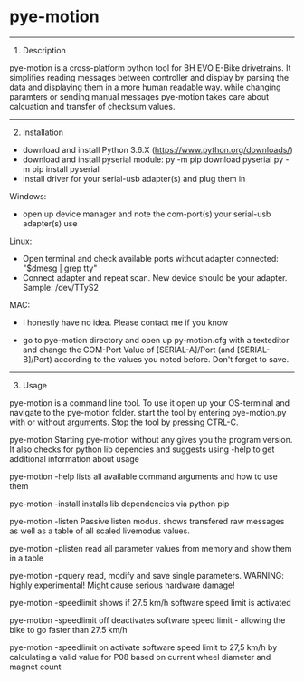 # pye-motion

--------------------------------------------------------------------------------
1. Description

pye-motion is a cross-platform python tool for BH EVO E-Bike drivetrains. It 
simplifies reading messages between controller and display by parsing the data 
and displaying them in a more human readable way.
while changing paramters or sending manual messages pye-motion takes care about 
calcuation and transfer of checksum values.


--------------------------------------------------------------------------------
2. Installation

- download and install Python 3.6.X (https://www.python.org/downloads/)
- download and install pyserial module:
	py -m pip download pyserial
	py -m pip install pyserial
- install driver for your serial-usb adapter(s) and plug them in
	
Windows:
- open up device manager and note the com-port(s) your serial-usb adapter(s) use

Linux: 
- Open terminal and check available ports without adapter connected: 
  "$dmesg | grep tty"
- Connect adapter and repeat scan. New device should be your adapter. 
  Sample: /dev/TTyS2
  
MAC:
- I honestly have no idea. Please contact me if you know

- go to pye-motion directory and open up py-motion.cfg with a texteditor and
  change the COM-Port Value of [SERIAL-A]/Port (and [SERIAL-B]/Port) according
  to the values you noted before. Don't forget to save.


--------------------------------------------------------------------------------
3. Usage

pye-motion is a command line tool. To use it open up your OS-terminal and 
navigate to the pye-motion folder. 
start the tool by entering pye-motion.py with or without arguments. 
Stop the tool by pressing CTRL-C.


pye-motion 
			Starting pye-motion without any gives you the program version. It 
			also checks for python lib depencies and suggests using -help to get 
			additional information about usage

pye-motion -help
			lists all available command arguments and how to use them
			
pye-motion -install 
			installs lib dependencies via python pip
			
pye-motion -listen
			Passive listen modus. shows transfered raw messages as well as a 
			table of all scaled livemodus values.

pye-motion -plisten
			read all parameter values from memory and show them in a table
			
pye-motion -pquery
			read, modify and save single parameters. WARNING: highly 
			experimental! Might cause serious hardware damage!

pye-motion -speedlimit
			shows if 27.5 km/h software speed limit is activated
			
pye-motion -speedlimit off
			deactivates software speed limit - allowing the bike to go faster
			than 27.5 km/h
			
pye-motion -speedlimit on
			activate software speed limit to 27,5 km/h by calculating a valid
			value for P08 based on current wheel diameter and magnet count

